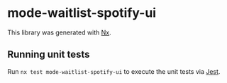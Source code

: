 # mode-waitlist-spotify-ui

This library was generated with [Nx](https://nx.dev).

## Running unit tests

Run `nx test mode-waitlist-spotify-ui` to execute the unit tests via [Jest](https://jestjs.io).
